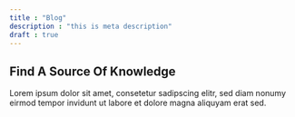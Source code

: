 ```yaml
---
title : "Blog"
description : "this is meta description"
draft : true
---
```


## Find A **Source Of Knowledge**

Lorem ipsum dolor sit amet, consetetur sadipscing elitr, sed diam nonumy eirmod tempor invidunt ut labore et dolore magna aliquyam erat sed.